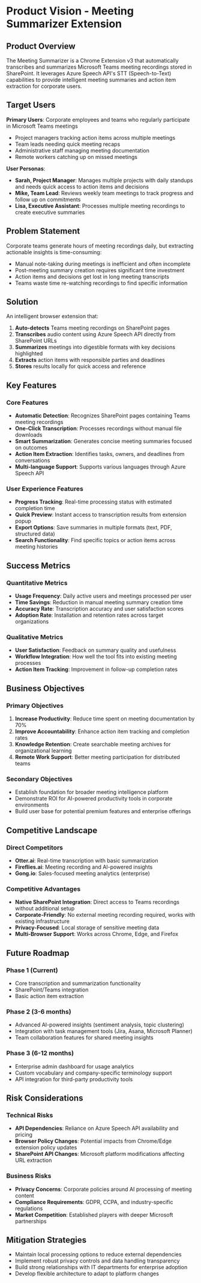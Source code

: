 # Product Vision - Meeting Summarizer Extension

## Product Overview

The Meeting Summarizer is a Chrome Extension v3 that automatically transcribes and summarizes Microsoft Teams meeting recordings stored in SharePoint. It leverages Azure Speech API's STT (Speech-to-Text) capabilities to provide intelligent meeting summaries and action item extraction for corporate users.

## Target Users

**Primary Users**: Corporate employees and teams who regularly participate in Microsoft Teams meetings
- Project managers tracking action items across multiple meetings
- Team leads needing quick meeting recaps
- Administrative staff managing meeting documentation
- Remote workers catching up on missed meetings

**User Personas**:
- **Sarah, Project Manager**: Manages multiple projects with daily standups and needs quick access to action items and decisions
- **Mike, Team Lead**: Reviews weekly team meetings to track progress and follow up on commitments
- **Lisa, Executive Assistant**: Processes multiple meeting recordings to create executive summaries

## Problem Statement

Corporate teams generate hours of meeting recordings daily, but extracting actionable insights is time-consuming:
- Manual note-taking during meetings is inefficient and often incomplete
- Post-meeting summary creation requires significant time investment
- Action items and decisions get lost in long meeting transcripts
- Teams waste time re-watching recordings to find specific information

## Solution

An intelligent browser extension that:
1. **Auto-detects** Teams meeting recordings on SharePoint pages
2. **Transcribes** audio content using Azure Speech API directly from SharePoint URLs
3. **Summarizes** meetings into digestible formats with key decisions highlighted
4. **Extracts** action items with responsible parties and deadlines
5. **Stores** results locally for quick access and reference

## Key Features

### Core Features
- **Automatic Detection**: Recognizes SharePoint pages containing Teams meeting recordings
- **One-Click Transcription**: Processes recordings without manual file downloads
- **Smart Summarization**: Generates concise meeting summaries focused on outcomes
- **Action Item Extraction**: Identifies tasks, owners, and deadlines from conversations
- **Multi-language Support**: Supports various languages through Azure Speech API

### User Experience Features
- **Progress Tracking**: Real-time processing status with estimated completion time
- **Quick Preview**: Instant access to transcription results from extension popup
- **Export Options**: Save summaries in multiple formats (text, PDF, structured data)
- **Search Functionality**: Find specific topics or action items across meeting histories

## Success Metrics

### Quantitative Metrics
- **Usage Frequency**: Daily active users and meetings processed per user
- **Time Savings**: Reduction in manual meeting summary creation time
- **Accuracy Rate**: Transcription accuracy and user satisfaction scores
- **Adoption Rate**: Installation and retention rates across target organizations

### Qualitative Metrics
- **User Satisfaction**: Feedback on summary quality and usefulness
- **Workflow Integration**: How well the tool fits into existing meeting processes
- **Action Item Tracking**: Improvement in follow-up completion rates

## Business Objectives

### Primary Objectives
1. **Increase Productivity**: Reduce time spent on meeting documentation by 70%
2. **Improve Accountability**: Enhance action item tracking and completion rates
3. **Knowledge Retention**: Create searchable meeting archives for organizational learning
4. **Remote Work Support**: Better meeting participation for distributed teams

### Secondary Objectives
- Establish foundation for broader meeting intelligence platform
- Demonstrate ROI for AI-powered productivity tools in corporate environments
- Build user base for potential premium features and enterprise offerings

## Competitive Landscape

### Direct Competitors
- **Otter.ai**: Real-time transcription with basic summarization
- **Fireflies.ai**: Meeting recording and AI-powered insights
- **Gong.io**: Sales-focused meeting analytics (enterprise)

### Competitive Advantages
- **Native SharePoint Integration**: Direct access to Teams recordings without additional setup
- **Corporate-Friendly**: No external meeting recording required, works with existing infrastructure
- **Privacy-Focused**: Local storage of sensitive meeting data
- **Multi-Browser Support**: Works across Chrome, Edge, and Firefox

## Future Roadmap

### Phase 1 (Current)
- Core transcription and summarization functionality
- SharePoint/Teams integration
- Basic action item extraction

### Phase 2 (3-6 months)
- Advanced AI-powered insights (sentiment analysis, topic clustering)
- Integration with task management tools (Jira, Asana, Microsoft Planner)
- Team collaboration features for shared meeting insights

### Phase 3 (6-12 months)
- Enterprise admin dashboard for usage analytics
- Custom vocabulary and company-specific terminology support
- API integration for third-party productivity tools

## Risk Considerations

### Technical Risks
- **API Dependencies**: Reliance on Azure Speech API availability and pricing
- **Browser Policy Changes**: Potential impacts from Chrome/Edge extension policy updates
- **SharePoint API Changes**: Microsoft platform modifications affecting URL extraction

### Business Risks
- **Privacy Concerns**: Corporate policies around AI processing of meeting content
- **Compliance Requirements**: GDPR, CCPA, and industry-specific regulations
- **Market Competition**: Established players with deeper Microsoft partnerships

## Mitigation Strategies
- Maintain local processing options to reduce external dependencies
- Implement robust privacy controls and data handling transparency
- Build strong relationships with IT departments for enterprise adoption
- Develop flexible architecture to adapt to platform changes